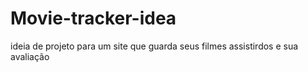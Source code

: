 # Movie-tracker-idea
ideia de projeto para um site que guarda seus filmes assistirdos e sua avaliação
